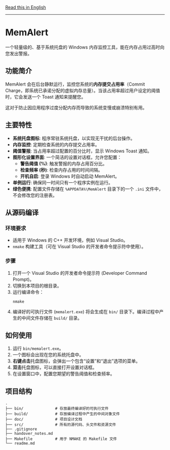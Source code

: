 [Read this in English](./readme.md)

---
# MemAlert

一个轻量级的、基于系统托盘的 Windows 内存监控工具，能在内存占用过高时向您发出警报。

## 功能简介

MemAlert 会在后台静默运行，监控您系统的**内存提交占用率**（Commit Charge，即系统已承诺分配的虚拟内存总量）。当该占用率超过用户设定的阈值时，它会发送一个 Toast 通知来提醒您。

这对于防止因应用程序过度分配内存而导致的系统变慢或崩溃特别有用。

## 主要特性

- **系统托盘图标**: 程序常驻系统托盘，以实现无干扰的后台操作。
- **内存监控**: 定期检查系统的内存提交占用率。
- **阈值警报**: 当占用率超过配置的百分比时，显示 Windows Toast 通知。
- **图形化设置界面**: 一个简洁的设置对话框，允许您配置：
  - **警告阈值 (%)**: 触发警报的内存占用百分比。
  - **检查频率 (秒)**: 检查内存占用的时间间隔。
  - **开机自启**: 登录 Windows 时自动启动 MemAlert。
- **单例运行**: 确保同一时间只有一个程序实例在运行。
- **绿色便携**: 配置文件存储在 `%APPDATA%\MemAlert` 目录下的一个 `.ini` 文件中，不会修改您的注册表。

## 从源码编译

### 环境要求

- 适用于 Windows 的 C++ 开发环境，例如 Visual Studio。
- `nmake` 构建工具（可在 Visual Studio 的开发者命令提示符中使用）。

### 步骤

1.  打开一个 Visual Studio 的开发者命令提示符 (Developer Command Prompt)。
2.  切换到本项目的根目录。
3.  运行编译命令：
    ```shell
    nmake
    ```
4.  编译好的可执行文件 (`memalert.exe`) 将会生成在 `bin/` 目录下。编译过程中产生的中间文件存储在 `build/` 目录。

## 如何使用

1.  运行 `bin/memalert.exe`。
2.  一个图标会出现在您的系统托盘中。
3.  **右键点击**托盘图标，会弹出一个包含“设置”和“退出”选项的菜单。
4.  **双击**托盘图标，可以直接打开设置对话框。
5.  在设置窗口中，配置您期望的警告阈值和检查频率。

## 项目结构

```
.
├── bin/              # 存放最终编译好的可执行文件
├── build/            # 存放编译过程中产生的中间对象文件
├── doc/              # 项目设计文档
├── src/              # 所有的源代码、头文件和资源文件
├── .gitignore
├── handover_notes.md
├── Makefile          # 用于 NMAKE 的 Makefile 文件
└── readme.md